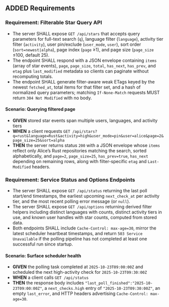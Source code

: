 ## ADDED Requirements
### Requirement: Filterable Star Query API
- The server SHALL expose `GET /api/stars` that accepts query parameters for full-text search (`q`), language filter (`language`), activity tier filter (`activity`), user pin/exclude (`user_mode`, `user`), sort order (`sort=newest|alpha`), page index (`page` ≥1), and page size (`page_size` ≤100, default 25).
- The endpoint SHALL respond with a JSON envelope containing `items` (array of star events), `page`, `page_size`, `total`, `has_next`, `has_prev`, and `etag` plus `last_modified` metadata so clients can paginate without recomputing totals.
- The endpoint SHALL generate filter-aware weak ETags keyed by the newest `fetched_at`, total items for that filter set, and a hash of normalized query parameters; matching `If-None-Match` requests MUST return `304 Not Modified` with no body.

#### Scenario: Querying filtered page
- **GIVEN** stored star events span multiple users, languages, and activity tiers
- **WHEN** a client requests `GET /api/stars?q=rust&language=Rust&activity=high&user_mode=pin&user=alice&page=2&page_size=25&sort=alpha`
- **THEN** the server returns status `200` with a JSON envelope whose `items` reflect only Alice’s Rust repositories matching the search, sorted alphabetically, and `page=2`, `page_size=25`, `has_prev=true`, `has_next` depending on remaining rows, along with filter-specific `etag` and `Last-Modified` headers.

### Requirement: Service Status and Options Endpoints
- The server SHALL expose `GET /api/status` returning the last poll start/end timestamps, the earliest upcoming `next_check_at` per activity tier, and the most recent polling error message (or `null`).
- The server SHALL expose `GET /api/options` returning derived filter helpers including distinct languages with counts, distinct activity tiers in use, and known user handles with star counts, computed from stored data.
- Both endpoints SHALL include `Cache-Control: max-age=30`, mirror the latest scheduler heartbeat timestamps, and return `503 Service Unavailable` if the polling pipeline has not completed at least one successful run since startup.

#### Scenario: Surface scheduler health
- **GIVEN** the polling task completed at `2025-10-23T09:00:00Z` and scheduled the next high-activity check for `2025-10-23T09:30:00Z`
- **WHEN** a client calls `GET /api/status`
- **THEN** the response body includes `"last_poll_finished":"2025-10-23T09:00:00Z"`, a `next_checks.high` entry of `"2025-10-23T09:30:00Z"`, an empty `last_error`, and HTTP headers advertising `Cache-Control: max-age=30`.
